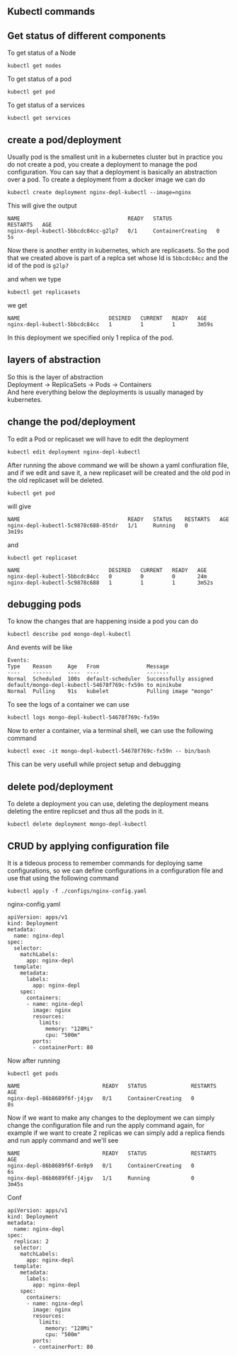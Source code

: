 ## Kubectl commands

## Get status of different components
To get status of a Node
```
kubectl get nodes
```

To get status of a pod
```
kubectl get pod
```

To get status of a services
```
kubectl get services
```

## create a pod/deployment
Usually pod is the smallest unit in a kubernetes cluster but in practice you do not create a pod, you create a deployment to manage the pod configuration. You can say that a deployment is basically an abstraction over a pod.
To create a deployment from a docker image we can do

```
kubectl create deployment nginx-depl-kubectl --image=nginx
```

This will give the output
```
NAME                                  READY   STATUS              RESTARTS   AGE
nginx-depl-kubectl-5bbcdc84cc-g2lp7   0/1     ContainerCreating   0          5s
```

Now there is another entity in kubernetes, which are replicasets. So the pod that we created above is part of a replca set whose Id is `5bbcdc84cc` and the id of the pod is `g2lp7`

and when we type 

```
kubectl get replicasets
```
we get 
```
NAME                            DESIRED   CURRENT   READY   AGE
nginx-depl-kubectl-5bbcdc84cc   1         1         1       3m59s
```
In this deployment we specified only 1 replica of the pod.

## layers of abstraction
So this is the layer of abstraction   
Deployment -> ReplicaSets -> Pods -> Containers   
And here everything below the deployments is usually managed by kubernetes.

## change the pod/deployment
To edit a Pod or replicaset we will have to edit the deployment
```
kubectl edit deployment nginx-depl-kubectl
```
After running the above command we will be shown a yaml confiuration file, and if we edit and save it, a new replicaset will be created and the old pod in the old replicaset will be deleted. 

```
kubectl get pod
```

will give 
```
NAME                                  READY   STATUS    RESTARTS   AGE
nginx-depl-kubectl-5c9878c688-85tdr   1/1     Running   0          3m19s
```

and
```
kubectl get replicaset
```
```
NAME                            DESIRED   CURRENT   READY   AGE
nginx-depl-kubectl-5bbcdc84cc   0         0         0       24m
nginx-depl-kubectl-5c9878c688   1         1         1       3m52s
```

## debugging pods
To know the changes that are happening inside a pod you can do 
```
kubectl describe pod mongo-depl-kubectl
```
And events will be like 
```
Events:
Type    Reason     Age   From               Message
----    ------     ----  ----               -------
Normal  Scheduled  100s  default-scheduler  Successfully assigned default/mongo-depl-kubectl-54678f769c-fx59n to minikube
Normal  Pulling    91s   kubelet            Pulling image "mongo"
```
To see the logs of a container we can use 
```
kubectl logs mongo-depl-kubectl-54678f769c-fx59n
```

Now to enter a container, via a terminal shell, we can use the following command

```
kubectl exec -it mongo-depl-kubectl-54678f769c-fx59n -- bin/bash
```
This can be very usefull while project setup and debugging 

## delete pod/deployment
To delete a deployment you can use, deleting the deployment means deleting the entire replicset and thus all the pods in it.
```
kubectl delete deployment mongo-depl-kubectl
```

## CRUD by applying configuration file
It is a tideous process to remember commands for deploying same configurations, so we can define configurations in a configuration file and use that using the following command

```
kubectl apply -f ./configs/nginx-config.yaml
```
nginx-config.yaml
```
apiVersion: apps/v1
kind: Deployment
metadata:
  name: nginx-depl
spec:
  selector: 
    matchLabels:
      app: nginx-depl
  template:
    metadata:
      labels:
        app: nginx-depl
    spec:
      containers:
      - name: nginx-depl
        image: nginx
        resources:
          limits:
            memory: "128Mi"
            cpu: "500m"
        ports:
        - containerPort: 80
```

Now after running
```
kubectl get pods
```

```
NAME                          READY   STATUS              RESTARTS   AGE
nginx-depl-86b8689f6f-j4jgv   0/1     ContainerCreating   0          8s
```

Now if we want to make any changes to the deployment we can simply change the configuration file and run the apply command again, for example if we want to create 2 replicas we can simply add a replica fiends and run apply command and we'll see 
```
NAME                          READY   STATUS              RESTARTS   AGE
nginx-depl-86b8689f6f-6n9p9   0/1     ContainerCreating   0          6s
nginx-depl-86b8689f6f-j4jgv   1/1     Running             0          3m45s
```

Conf
```
apiVersion: apps/v1
kind: Deployment
metadata:
  name: nginx-depl
spec:
  replicas: 2
  selector: 
    matchLabels:
      app: nginx-depl
  template:
    metadata:
      labels:
        app: nginx-depl
    spec:
      containers:
      - name: nginx-depl
        image: nginx
        resources:
          limits:
            memory: "128Mi"
            cpu: "500m"
        ports:
        - containerPort: 80

```